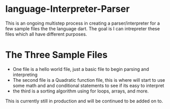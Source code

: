 # language-Interpreter-Parser

This is an ongoing multistep process in creating a parser/interpreter for a few sample files the the language dart. The goal is I can intrepreter these files which all have different purposes.

# The Three Sample Files

- One file is a hello world file, just a basic file to begin parsing and interpreting 
- The second file is a Quadratic function file, this is where will start to use some math and and conditional statements to see if its easy to interpret 
- the third is a sorting algorithm using for loops, arrays, and more. 


This is currently still in production and will be continued to be added on to.